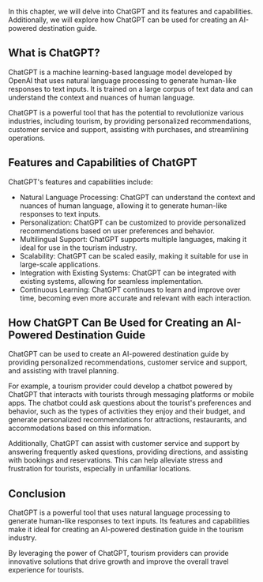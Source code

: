
In this chapter, we will delve into ChatGPT and its features and capabilities. Additionally, we will explore how ChatGPT can be used for creating an AI-powered destination guide.

What is ChatGPT?
----------------

ChatGPT is a machine learning-based language model developed by OpenAI that uses natural language processing to generate human-like responses to text inputs. It is trained on a large corpus of text data and can understand the context and nuances of human language.

ChatGPT is a powerful tool that has the potential to revolutionize various industries, including tourism, by providing personalized recommendations, customer service and support, assisting with purchases, and streamlining operations.

Features and Capabilities of ChatGPT
------------------------------------

ChatGPT's features and capabilities include:

* Natural Language Processing: ChatGPT can understand the context and nuances of human language, allowing it to generate human-like responses to text inputs.
* Personalization: ChatGPT can be customized to provide personalized recommendations based on user preferences and behavior.
* Multilingual Support: ChatGPT supports multiple languages, making it ideal for use in the tourism industry.
* Scalability: ChatGPT can be scaled easily, making it suitable for use in large-scale applications.
* Integration with Existing Systems: ChatGPT can be integrated with existing systems, allowing for seamless implementation.
* Continuous Learning: ChatGPT continues to learn and improve over time, becoming even more accurate and relevant with each interaction.

How ChatGPT Can Be Used for Creating an AI-Powered Destination Guide
--------------------------------------------------------------------

ChatGPT can be used to create an AI-powered destination guide by providing personalized recommendations, customer service and support, and assisting with travel planning.

For example, a tourism provider could develop a chatbot powered by ChatGPT that interacts with tourists through messaging platforms or mobile apps. The chatbot could ask questions about the tourist's preferences and behavior, such as the types of activities they enjoy and their budget, and generate personalized recommendations for attractions, restaurants, and accommodations based on this information.

Additionally, ChatGPT can assist with customer service and support by answering frequently asked questions, providing directions, and assisting with bookings and reservations. This can help alleviate stress and frustration for tourists, especially in unfamiliar locations.

Conclusion
----------

ChatGPT is a powerful tool that uses natural language processing to generate human-like responses to text inputs. Its features and capabilities make it ideal for creating an AI-powered destination guide in the tourism industry.

By leveraging the power of ChatGPT, tourism providers can provide innovative solutions that drive growth and improve the overall travel experience for tourists.
